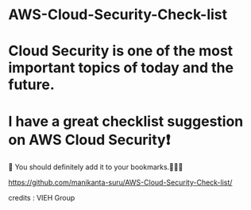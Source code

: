 # AWS-Cloud-Security-Check-list

# Cloud Security is one of the most important topics of today and the future. 

# I have a great checklist suggestion on AWS Cloud Security❗️

🤩 You should definitely add it to your bookmarks.🤞🏻🌝

https://github.com/manikanta-suru/AWS-Cloud-Security-Check-list/

credits : VIEH Group

